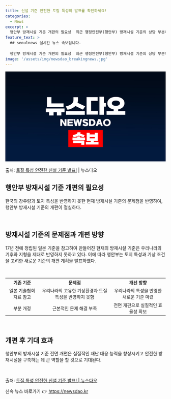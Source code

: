 ```yaml
---
title: 신설 기준 안전한 토질 특성의 발표를 확인하세요!
categories:
  - News
excerpt: >
  행안부 방재시설 기준 개편의 필요성  최근 행정안전부(행안부) 방재시설 기준의 상당 부분이 18년 전 일본 …
feature_text: >
  ## seoulnews 실시간 뉴스 속보입니다.

  행안부 방재시설 기준 개편의 필요성  최근 행정안전부(행안부) 방재시설 기준의 상당 부분이 18년 전 일본 …
image: '/assets/img/newsdao_breakingnews.jpg'
---
```


![뉴스다오 속보](/assets/img/newsdao_breakingnews.jpg)

<p>출처: <a href="https://newsdao.kr/4633" rel="dofollow">토질 특성 안전한 신설 기준 발표!</a> | 뉴스다오</p>

<h2 data-ke-size="size26">행안부 방재시설 기준 개편의 필요성</h2>
한국의 강우량과 토지 특성을 반영하지 못한 현재 방재시설 기준의 문제점을 반영하여, 행안부 방재시설 기준의 개편이 절실하다.

<p data-ke-size="size16">&nbsp;</p>

<h2 data-ke-size="size24">방재시설 기준의 문제점과 개편 방향</h2>
17년 전에 정립된 일본 기준을 참고하여 만들어진 현재의 방재시설 기준은 우리나라의 기후와 지형을 제대로 반영하지 못하고 있다. 이에 따라 행안부는 토지 특성과 기상 조건을 고려한 새로운 기준의 개편 계획을 발표하였다.

<p data-ke-size="size16">&nbsp;</p>

<table>
  <tr>
    <th><b>기존 기준</b></th>
    <th><b>문제점</b></th>
    <th><b>개선 방향</b></th>
  </tr>
  <tr>
    <td style="text-align: center; height: 17px;">일본 기술협회 자료 참고</td>
    <td style="text-align: center; height: 17px;">우리나라의 고유한 기상환경과 토질 특성을 반영하지 못함</td>
    <td style="text-align: center; height: 17px;">우리나라의 특성을 반영한 새로운 기준 마련</td>
  </tr>
  <tr>
    <td style="text-align: center; height: 17px;">부분 개정</td>
    <td style="text-align: center; height: 17px;">근본적인 문제 해결 부족</td>
    <td style="text-align: center; height: 17px;">전면 개편으로 실질적인 효율성 확보</td>
  </tr>
</table>

<p data-ke-size="size16">&nbsp;</p>

<h2 data-ke-size="size24">개편 후 기대 효과</h2>
행안부의 방재시설 기준 전면 개편은 실질적인 재난 대응 능력을 향상시키고 안전한 방재시설을 구축하는 데 큰 역할을 할 것으로 기대된다.

<p data-ke-size="size16">&nbsp;</p>
출처: <a href="https://newsdao.kr/4633">토질 특성 안전한 신설 기준 발표! | 뉴스다오</a> 

신속 뉴스 바로가기 👉 <a href="https://newsdao.kr" rel="dofollow">https://newsdao.kr</a>


